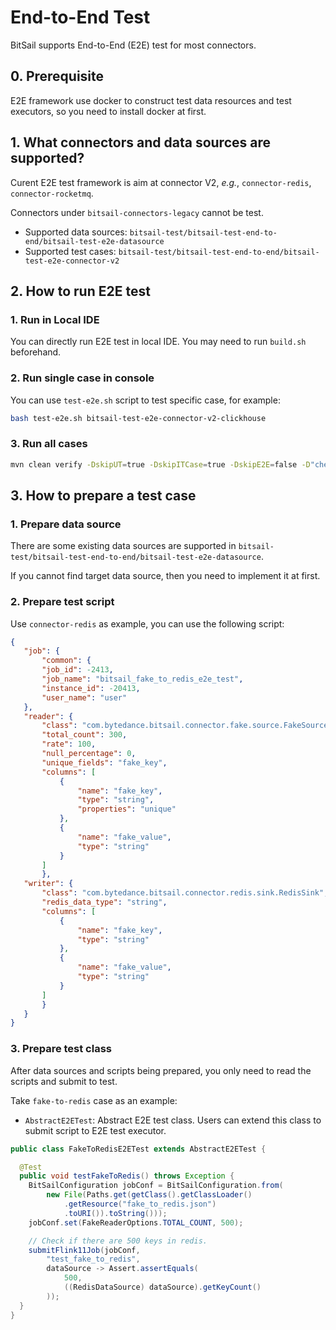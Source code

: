 # End-to-End Test

BitSail supports End-to-End (E2E) test for most connectors.

## 0. Prerequisite

E2E framework use docker to construct test data resources and test executors, so you need to install docker at first.

## 1. What connectors and data sources are supported?

Curent E2E test framework is aim at connector V2, _e.g._, `connector-redis`, `connector-rocketmq`.

Connectors under `bitsail-connectors-legacy` cannot be test.


- Supported data sources: `bitsail-test/bitsail-test-end-to-end/bitsail-test-e2e-datasource`
- Supported test cases: `bitsail-test/bitsail-test-end-to-end/bitsail-test-e2e-connector-v2`


## 2. How to run E2E test

### 1. Run in Local IDE
You can directly run E2E test in local IDE. You may need to run `build.sh` beforehand.

### 2. Run single case in console
You can use `test-e2e.sh` script to test specific case, for example:

```bash
bash test-e2e.sh bitsail-test-e2e-connector-v2-clickhouse
```


### 3. Run all cases

```bash
mvn clean verify -DskipUT=true -DskipITCase=true -DskipE2E=false -D"checkstyle.skip"=true -D"license.skipAddThirdParty"=true --no-snapshot-updates -am -P _maven.oracle.com_
```


## 3. How to prepare a test case

### 1. Prepare data source

There are some existing data sources are supported in `bitsail-test/bitsail-test-end-to-end/bitsail-test-e2e-datasource`.

If you cannot find target data source, then you need to implement it at first. 


### 2. Prepare test script

Use `connector-redis` as example, you can use the following script:

 ```json
{
    "job": {
        "common": {
        "job_id": -2413,
        "job_name": "bitsail_fake_to_redis_e2e_test",
        "instance_id": -20413,
        "user_name": "user"
    },
    "reader": {
        "class": "com.bytedance.bitsail.connector.fake.source.FakeSource",
        "total_count": 300,
        "rate": 100,
        "null_percentage": 0,
        "unique_fields": "fake_key",
        "columns": [
            {
                "name": "fake_key",
                "type": "string",
                "properties": "unique"
            },
            {
                "name": "fake_value",
                "type": "string"
            }
        ]
        },
    "writer": {
        "class": "com.bytedance.bitsail.connector.redis.sink.RedisSink",
        "redis_data_type": "string",
        "columns": [
            {
                "name": "fake_key",
                "type": "string"
            },
            {
                "name": "fake_value",
                "type": "string"
            }
        ]
        }
    }
}

```

### 3. Prepare test class

After data sources and scripts being prepared, you only need to read the scripts and submit to test.

Take `fake-to-redis` case as an example:

- `AbstractE2ETest`: Abstract E2E test class. Users can extend this class to submit script to E2E test executor.

```java
public class FakeToRedisE2ETest extends AbstractE2ETest {

  @Test
  public void testFakeToRedis() throws Exception {
    BitSailConfiguration jobConf = BitSailConfiguration.from(
        new File(Paths.get(getClass().getClassLoader()
            .getResource("fake_to_redis.json")
            .toURI()).toString()));
    jobConf.set(FakeReaderOptions.TOTAL_COUNT, 500);

    // Check if there are 500 keys in redis.
    submitFlink11Job(jobConf,
        "test_fake_to_redis",
        dataSource -> Assert.assertEquals(
            500,
            ((RedisDataSource) dataSource).getKeyCount()
        ));
  }
}
```


